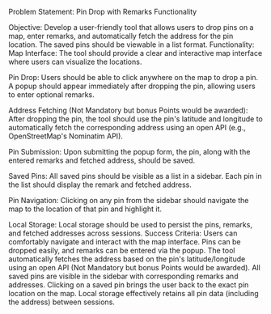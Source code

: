 Problem Statement: Pin Drop with Remarks Functionality

Objective:
Develop a user-friendly tool that allows users to drop pins on a map, enter remarks, and automatically fetch the address for the pin location. The saved pins should be viewable in a list format.
Functionality:
Map Interface:
The tool should provide a clear and interactive map interface where users can visualize the locations.


Pin Drop:
Users should be able to click anywhere on the map to drop a pin. A popup should appear immediately after dropping the pin, allowing users to enter optional remarks.


Address Fetching (Not Mandatory but bonus Points would be awarded):
After dropping the pin, the tool should use the pin's latitude and longitude to automatically fetch the corresponding address using an open API (e.g., OpenStreetMap's Nominatim API).


Pin Submission:
Upon submitting the popup form, the pin, along with the entered remarks and fetched address, should be saved.


Saved Pins:
All saved pins should be visible as a list in a sidebar. Each pin in the list should display the remark and fetched address.


Pin Navigation:
Clicking on any pin from the sidebar should navigate the map to the location of that pin and highlight it.


Local Storage:
Local storage should be used to persist the pins, remarks, and fetched addresses across sessions.
Success Criteria:
Users can comfortably navigate and interact with the map interface.
Pins can be dropped easily, and remarks can be entered via the popup.
The tool automatically fetches the address based on the pin's latitude/longitude using an open API (Not Mandatory but bonus Points would be awarded).
All saved pins are visible in the sidebar with corresponding remarks and addresses.
Clicking on a saved pin brings the user back to the exact pin location on the map.
Local storage effectively retains all pin data (including the address) between sessions.

